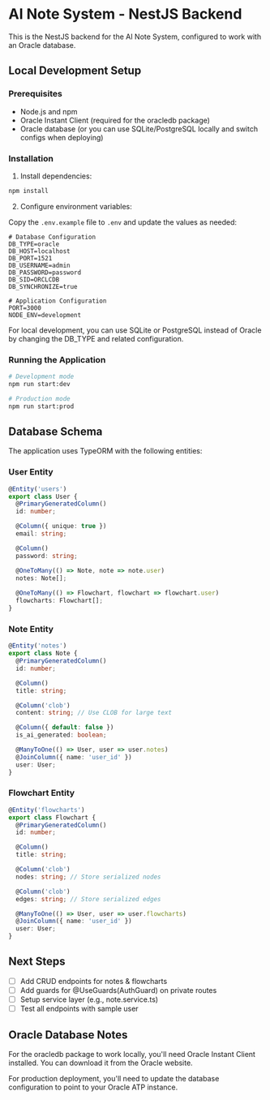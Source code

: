# AI Note System - NestJS Backend

This is the NestJS backend for the AI Note System, configured to work with an Oracle database.

## Local Development Setup

### Prerequisites

- Node.js and npm
- Oracle Instant Client (required for the oracledb package)
- Oracle database (or you can use SQLite/PostgreSQL locally and switch configs when deploying)

### Installation

1. Install dependencies:

```bash
npm install
```

2. Configure environment variables:

Copy the `.env.example` file to `.env` and update the values as needed:

```
# Database Configuration
DB_TYPE=oracle
DB_HOST=localhost
DB_PORT=1521
DB_USERNAME=admin
DB_PASSWORD=password
DB_SID=ORCLCDB
DB_SYNCHRONIZE=true

# Application Configuration
PORT=3000
NODE_ENV=development
```

For local development, you can use SQLite or PostgreSQL instead of Oracle by changing the DB_TYPE and related configuration.

### Running the Application

```bash
# Development mode
npm run start:dev

# Production mode
npm run start:prod
```

## Database Schema

The application uses TypeORM with the following entities:

### User Entity

```typescript
@Entity('users')
export class User {
  @PrimaryGeneratedColumn()
  id: number;

  @Column({ unique: true })
  email: string;

  @Column()
  password: string;

  @OneToMany(() => Note, note => note.user)
  notes: Note[];
  
  @OneToMany(() => Flowchart, flowchart => flowchart.user)
  flowcharts: Flowchart[];
}
```

### Note Entity

```typescript
@Entity('notes')
export class Note {
  @PrimaryGeneratedColumn()
  id: number;

  @Column()
  title: string;

  @Column('clob')
  content: string; // Use CLOB for large text

  @Column({ default: false })
  is_ai_generated: boolean;

  @ManyToOne(() => User, user => user.notes)
  @JoinColumn({ name: 'user_id' })
  user: User;
}
```

### Flowchart Entity

```typescript
@Entity('flowcharts')
export class Flowchart {
  @PrimaryGeneratedColumn()
  id: number;

  @Column()
  title: string;

  @Column('clob')
  nodes: string; // Store serialized nodes

  @Column('clob')
  edges: string; // Store serialized edges

  @ManyToOne(() => User, user => user.flowcharts)
  @JoinColumn({ name: 'user_id' })
  user: User;
}
```

## Next Steps

- [ ] Add CRUD endpoints for notes & flowcharts
- [ ] Add guards for @UseGuards(AuthGuard) on private routes
- [ ] Setup service layer (e.g., note.service.ts)
- [ ] Test all endpoints with sample user

## Oracle Database Notes

For the oracledb package to work locally, you'll need Oracle Instant Client installed. You can download it from the Oracle website.

For production deployment, you'll need to update the database configuration to point to your Oracle ATP instance.